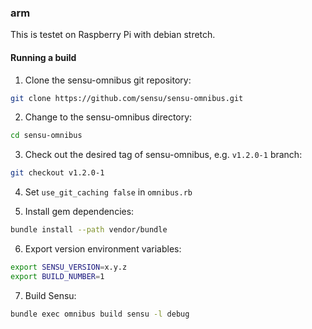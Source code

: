 ### arm

This is testet on Raspberry Pi with debian stretch.

#### Running a build

1. Clone the sensu-omnibus git repository:

  ```sh
  git clone https://github.com/sensu/sensu-omnibus.git
  ```

2. Change to the sensu-omnibus directory:

  ```sh
  cd sensu-omnibus
  ```

3. Check out the desired tag of sensu-omnibus, e.g. `v1.2.0-1` branch:

  ```sh
  git checkout v1.2.0-1
  ```

4. Set `use_git_caching false` in `omnibus.rb`

5. Install gem dependencies:

  ```sh
  bundle install --path vendor/bundle
  ```

6. Export version environment variables:

  ```sh
  export SENSU_VERSION=x.y.z
  export BUILD_NUMBER=1
  ```

7. Build Sensu:

  ```sh
  bundle exec omnibus build sensu -l debug
  ```
